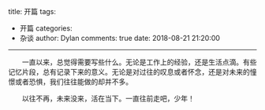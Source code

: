 title: 开篇
tags:
  - 开篇
categories:
  - 杂谈
author: Dylan
comments: true
date: 2018-08-21 21:20:00
---
&ensp;&ensp;&ensp;&ensp;一直以来，总觉得需要写些什么。无论是工作上的经验，还是生活点滴。有些记忆片段，总有记录下来的意义。无论是对过往的叹息或者怀念，还是对未来的憧憬或者恐惧，我们往往能做的却并不多。

&ensp;&ensp;&ensp;&ensp;以往不再，未来没来，活在当下。一直往前走吧，少年！

